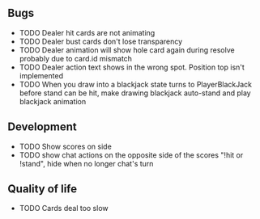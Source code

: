 ## Bugs

- TODO Dealer hit cards are not animating
- TODO Dealer bust cards don't lose transparency
- TODO Dealer animation will show hole card again during resolve probably due to card.id mismatch
- TODO Dealer action text shows in the wrong spot. Position top isn't implemented
- TODO When you draw into a blackjack state turns to PlayerBlackJack before stand can be hit, make drawing blackjack auto-stand and play blackjack animation

## Development

- TODO Show scores on side
- TODO show chat actions on the opposite side of the scores "!hit or !stand", hide when no longer chat's turn

## Quality of life

- TODO Cards deal too slow


